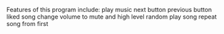 Features of this program include:
play music 
next button
previous button
liked song
change volume to mute and high level
random play song
repeat song from first


